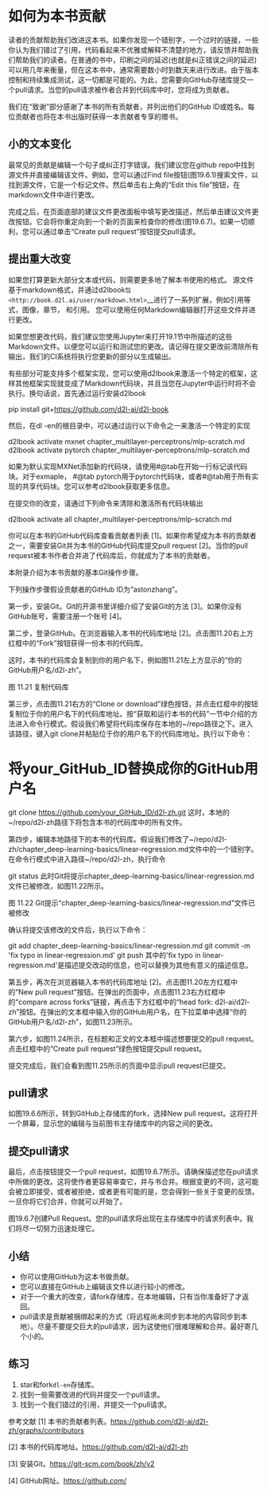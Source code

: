 

<!--
 * @version:
 * @Author:  StevenJokes https://github.com/StevenJokes
 * @Date: 2020-07-07 11:34:00
 * @LastEditors:  StevenJokes https://github.com/StevenJokes
 * @LastEditTime: 2020-07-07 12:49:18
 * @Description:
 * @TODO::
 * @Reference:https://zh.d2l.ai/chapter_appendix/how-to-contribute.html
 * http://preview.d2l.ai/d2l-en/PR-1111/chapter_appendix-tools-for-deep-learning/contributing.html
-->

# 如何为本书贡献

读者的贡献帮助我们改进这本书。如果你发现一个错别字，一个过时的链接，一些你认为我们错过了引用，代码看起来不优雅或解释不清楚的地方，请反馈并帮助我们帮助我们的读者。在普通的书中，印刷之间的延迟(也就是纠正错误之间的延迟)可以用几年来衡量，但在这本书中，通常需要数小时到数天来进行改进。由于版本控制和持续集成测试，这一切都是可能的。为此，您需要向GitHub存储库提交一个pull请求。当您的pull请求被作者合并到代码库中时，您将成为贡献者。

我们在“致谢”部分感谢了本书的所有贡献者，并列出他们的GitHub ID或姓名。每位贡献者也将在本书出版时获得一本贡献者专享的赠书。

## 小的文本变化

最常见的贡献是编辑一个句子或纠正打字错误。我们建议您在github repo中找到源文件并直接编辑该文件。例如，您可以通过Find file按钮(图19.6.1)搜索文件，以找到源文件，它是一个标记文件。然后单击右上角的“Edit this file”按钮，在markdown文件中进行更改。

完成之后，在页面底部的建议文件更改面板中填写更改描述，然后单击建议文件更改按钮。它会将你重定向到一个新的页面来检查你的修改(图19.6.7)。如果一切顺利，您可以通过单击“Create pull request”按钮提交pull请求。

## 提出重大改变

如果您打算更新大部分文本或代码，则需要更多地了解本书使用的格式。 源文件基于markdown格式，并通过d2lbook`包<http://book.d2l.ai/user/markdown.html>`__进行了一系列扩展，例如引用等式，图像，章节， 和引用。 您可以使用任何Markdown编辑器打开这些文件并进行更改。

如果您想更改代码，我们建议您使用Jupyter来打开19.1节中所描述的这些Markdown文件。以便您可以运行和测试您的更改。请记得在提交更改前清除所有输出，我们的CI系统将执行您更新的部分以生成输出。

有些部分可能支持多个框架实现，您可以使用d2lbook来激活一个特定的框架，这样其他框架实现就变成了Markdown代码块，并且当您在Jupyter中运行时将不会执行。换句话说，首先通过运行安装d2lbook

pip install git+https://github.com/d2l-ai/d2l-book

然后，在dl -en的根目录中，可以通过运行以下命令之一来激活一个特定的实现

d2lbook activate mxnet chapter_multilayer-perceptrons/mlp-scratch.md
d2lbook activate pytorch chapter_multilayer-perceptrons/mlp-scratch.md

如果为默认实现MXNet添加新的代码块，请使用#@tab在开始一行标记该代码块。对于exmaple， #@tab pytorch用于pytorch代码块，或者#@tab用于所有实现的共享代码块。您可以参考d2lbook获取更多信息。

在提交你的改变，请通过下列命令来清除和激活所有代码块输出

d2lbook activate all chapter_multilayer-perceptrons/mlp-scratch.md

你可以在本书的GitHub代码库查看贡献者列表 [1]。如果你希望成为本书的贡献者之一，需要安装Git并为本书的GitHub代码库提交pull request [2]。当你的pull request被本书作者合并进了代码库后，你就成为了本书的贡献者。

本附录介绍为本书贡献的基本Git操作步骤。

下列操作步骤假设贡献者的GitHub ID为“astonzhang”。

第一步，安装Git。Git的开源书里详细介绍了安装Git的方法 [3]。如果你没有GitHub账号，需要注册一个账号 [4]。

第二步，登录GitHub。在浏览器输入本书的代码库地址 [2]。点击图11.20右上方红框中的“Fork”按钮获得一份本书的代码库。

这时，本书的代码库会复制到你的用户名下，例如图11.21左上方显示的“你的GitHub用户名/d2l-zh”。

图 11.21 复制代码库

第三步，点击图11.21右方的“Clone or download”绿色按钮，并点击红框中的按钮复制位于你的用户名下的代码库地址。按“获取和运行本书的代码”一节中介绍的方法进入命令行模式。假设我们希望将代码库保存在本地的~/repo路径之下。进入该路径，键入git clone并粘贴位于你的用户名下的代码库地址。执行以下命令：

# 将your_GitHub_ID替换成你的GitHub用户名

git clone https://github.com/your_GitHub_ID/d2l-zh.git
这时，本地的~/repo/d2l-zh路径下将包含本书的代码库中的所有文件。

第四步，编辑本地路径下的本书的代码库。假设我们修改了~/repo/d2l-zh/chapter_deep-learning-basics/linear-regression.md文件中的一个错别字。在命令行模式中进入路径~/repo/d2l-zh，执行命令

git status
此时Git将提示chapter_deep-learning-basics/linear-regression.md文件已被修改，如图11.22所示。

图 11.22 Git提示“chapter_deep-learning-basics/linear-regression.md”文件已被修改

确认将提交该修改的文件后，执行以下命令：

git add chapter_deep-learning-basics/linear-regression.md
git commit -m 'fix typo in linear-regression.md'
git push
其中的'fix typo in linear-regression.md'是描述提交改动的信息，也可以替换为其他有意义的描述信息。

第五步，再次在浏览器输入本书的代码库地址 [2]。点击图11.20左方红框中的“New pull request”按钮。在弹出的页面中，点击图11.23右方红框中的“compare across forks”链接，再点击下方红框中的“head fork: d2l-ai/d2l-zh”按钮。在弹出的文本框中输入你的GitHub用户名，在下拉菜单中选择“你的GitHub用户名/d2l-zh”，如图11.23所示。

第六步，如图11.24所示，在标题和正文的文本框中描述想要提交的pull request。点击红框中的“Create pull request”绿色按钮提交pull request。

提交完成后，我们会看到图11.25所示的页面中显示pull request已提交。


## pull请求

如图19.6.6所示，转到GitHub上存储库的fork，选择New pull request。这将打开一个屏幕，显示您的编辑与当前图书主存储库中的内容之间的更改。

## 提交pull请求

最后，点击按钮提交一个pull request，如图19.6.7所示。请确保描述您在pull请求中所做的更改。这将使作者更容易审查它，并与书合并。根据变更的不同，这可能会被立即接受，或者被拒绝，或者更有可能的是，您会得到一些关于变更的反馈。一旦你将它们合并，你就可以开始了。

图19.6.7创建Pull Request。您的pull请求将出现在主存储库中的请求列表中。我们将尽一切努力迅速处理它。

## 小结

* 你可以使用GitHub为这本书做贡献。
* 您可以直接在GitHub上编辑该文件以进行较小的修改。
* 对于一个重大的改变，请fork存储库，在本地编辑，只有当你准备好了才返回。
* pull请求是贡献被捆绑起来的方式（将远程尚未同步到本地的内容同步到本地）。尽量不要提交巨大的pull请求，因为这使他们很难理解和合并。最好寄几个小的。

## 练习

1. star和fork`dl-en`存储库。
1. 找到一些需要改进的代码并提交一个pull请求。
1. 找到一个我们错过的引用，并提交一个pull请求。


参考文献
[1] 本书的贡献者列表。https://github.com/d2l-ai/d2l-zh/graphs/contributors

[2] 本书的代码库地址。https://github.com/d2l-ai/d2l-zh

[3] 安装Git。https://git-scm.com/book/zh/v2

[4] GitHub网址。https://github.com/

